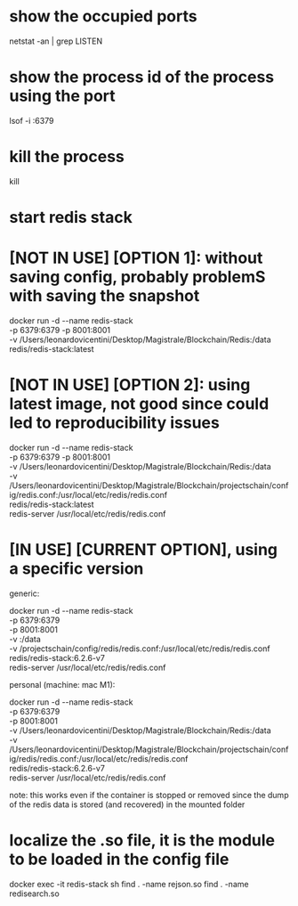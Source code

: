 # show the occupied ports
netstat -an | grep LISTEN

# show the process id of the process using the port
lsof -i :6379

# kill the process
kill <PID>

# start redis stack
# [NOT IN USE] [OPTION 1]: without saving config, probably problemS with saving the snapshot
docker run -d --name redis-stack \
-p 6379:6379 -p 8001:8001 \
-v /Users/leonardovicentini/Desktop/Magistrale/Blockchain/Redis:/data \
redis/redis-stack:latest

# [NOT IN USE] [OPTION 2]: using latest image, not good since could led to reproducibility issues
docker run -d --name redis-stack \
-p 6379:6379 -p 8001:8001 \
-v /Users/leonardovicentini/Desktop/Magistrale/Blockchain/Redis:/data \
-v /Users/leonardovicentini/Desktop/Magistrale/Blockchain/projectschain/config/redis.conf:/usr/local/etc/redis/redis.conf \
redis/redis-stack:latest \
redis-server /usr/local/etc/redis/redis.conf

# [IN USE] [CURRENT OPTION], using a specific version

generic:

docker run -d --name redis-stack \
-p 6379:6379 \
-p 8001:8001 \
-v <path-to-local-folder-to-mount>:/data \
-v <path-to-local-project-folder>/projectschain/config/redis/redis.conf:/usr/local/etc/redis/redis.conf \
redis/redis-stack:6.2.6-v7 \
redis-server /usr/local/etc/redis/redis.conf


personal (machine: mac M1):

docker run -d --name redis-stack \
-p 6379:6379 \
-p 8001:8001 \
-v /Users/leonardovicentini/Desktop/Magistrale/Blockchain/Redis:/data \
-v /Users/leonardovicentini/Desktop/Magistrale/Blockchain/projectschain/config/redis/redis.conf:/usr/local/etc/redis/redis.conf \
redis/redis-stack:6.2.6-v7 \
redis-server /usr/local/etc/redis/redis.conf

note: this works even if the container is stopped or removed since the dump of the redis data is stored (and recovered) in the mounted folder


# localize the .so file, it is the module to be loaded in the config file
docker exec -it redis-stack sh
find . -name rejson.so
find . -name redisearch.so

